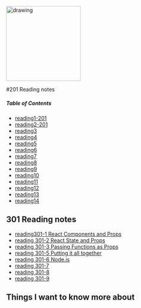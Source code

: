
<img src="https://e7.pngegg.com/pngimages/358/1/png-clipart-software-extension-qr-code-wordpress-text-two-dimensional-code-icon-miscellaneous-text.png" alt="drawing" width="200"/>





#201 Reading notes




##### **Table of Contents**


- [reading1-201](reading01.md)
- [reading2-201](reading02.md)
- [reading3](reading-3.md)
- [reading4](reading-4.md)
- [reading5](reading-5.md)
- [reading6](reading-6.md)
- [reading7](reading-7.md)
- [reading8](reading-8.md)
- [reading9](reading-9.md)
- [reading10](reading-10.md)
- [reading11](reading-11.md)
- [reading12](reading-12.md)
- [reading13](reading-13.md)
- [reading14](reading-14.md)
<!-- Fill in information per day for reading notes. -->
## 301 Reading notes ##

- [reading301-1 React Components and Props](reading301-1.md)
- [reading 301-2 React State and Props](reading301-2.md)
- [reading 301-3 Passing Functions as Props](reading301-3.md)
- [reading 301-5 Putting it all together](reading301-5.md)
- [reading 301-6 Node.js](reading301-6.md)
- [reading 301-7](reading-301-7)
- [reading 301-8](reading-301-8)
- [reading 301-9](reading-301-9)




## Things I want to know more about





